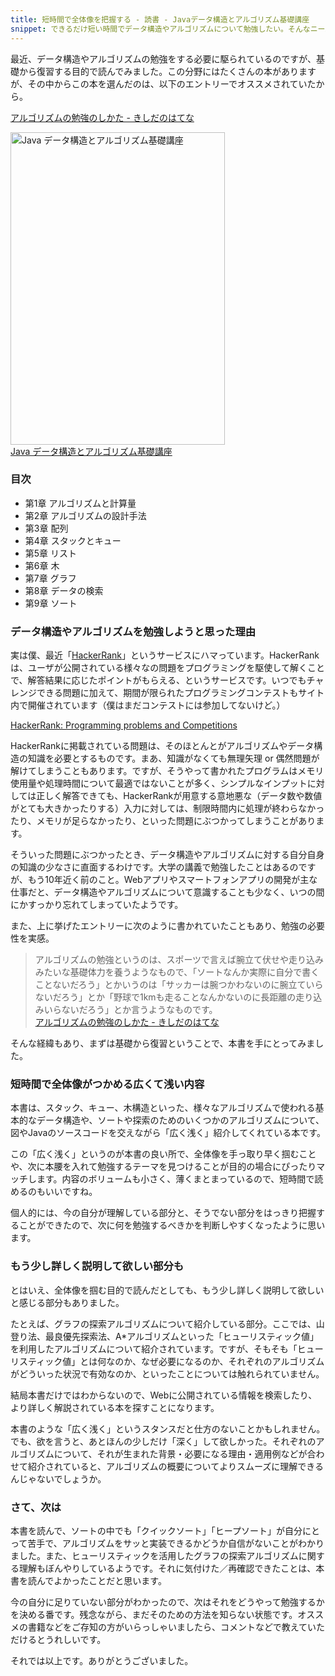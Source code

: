 ```yaml
---
title: 短時間で全体像を把握する - 読書 - Javaデータ構造とアルゴリズム基礎講座
snippet: できるだけ短い時間でデータ構造やアルゴリズムについて勉強したい。そんなニーズを満たすを本を見つけたので読んでみました。
---
```


最近、データ構造やアルゴリズムの勉強をする必要に駆られているのですが、基礎から復習する目的で読んでみました。この分野にはたくさんの本がありますが、その中からこの本を選んだのは、以下のエントリーでオススメされていたから。

[アルゴリズムの勉強のしかた - きしだのはてな](http://d.hatena.ne.jp/nowokay/20110922)

<a href="http://www.amazon.co.jp/Java-%E3%83%87%E3%83%BC%E3%82%BF%E6%A7%8B%E9%80%A0%E3%81%A8%E3%82%A2%E3%83%AB%E3%82%B4%E3%83%AA%E3%82%BA%E3%83%A0%E5%9F%BA%E7%A4%8E%E8%AC%9B%E5%BA%A7-%E9%95%B7%E5%B0%BE-%E5%92%8C%E5%BD%A6/dp/4774136972%3FSubscriptionId%3D0AVSM5SVKRWTFMG7ZR82%26tag%3Dcreativestylekadoppe-22%26linkCode%3Dxm2%26camp%3D2025%26creative%3D165953%26creativeASIN%3D4774136972" target="_blank" title="Java データ構造とアルゴリズム基礎講座"><img src="http://ecx.images-amazon.com/images/I/41XXm8UokQL.jpg" width="343" height="500" alt="Java データ構造とアルゴリズム基礎講座" /><br>Java データ構造とアルゴリズム基礎講座</a>

### 目次

* 第1章 アルゴリズムと計算量
* 第2章 アルゴリズムの設計手法
* 第3章 配列
* 第4章 スタックとキュー
* 第5章 リスト
* 第6章 木
* 第7章 グラフ
* 第8章 データの検索
* 第9章 ソート

### データ構造やアルゴリズムを勉強しようと思った理由

実は僕、最近「[HackerRank](https://www.hackerrank.com/)」というサービスにハマっています。HackerRankは、ユーザが公開されている様々なの問題をプログラミングを駆使して解くことで、解答結果に応じたポイントがもらえる、というサービスです。いつでもチャレンジできる問題に加えて、期間が限られたプログラミングコンテストもサイト内で開催されています（僕はまだコンテストには参加してないけど。）

[HackerRank: Programming problems and Competitions](https://www.hackerrank.com/)

HackerRankに掲載されている問題は、そのほとんとがアルゴリズムやデータ構造の知識を必要とするものです。まあ、知識がなくても無理矢理 or 偶然問題が解けてしまうこともあります。ですが、そうやって書かれたプログラムはメモリ使用量や処理時間について最適ではないことが多く、シンプルなインプットに対しては正しく解答できても、HackerRankが用意する意地悪な（データ数や数値がとても大きかったりする）入力に対しては、制限時間内に処理が終わらなかったり、メモリが足らなかったり、といった問題にぶつかってしまうことがあります。

そういった問題にぶつかったとき、データ構造やアルゴリズムに対する自分自身の知識の少なさに直面するわけです。大学の講義で勉強したことはあるのですが、もう10年近く前のこと。Webアプリやスマートフォンアプリの開発が主な仕事だと、データ構造やアルゴリズムについて意識することも少なく、いつの間にかすっかり忘れてしまっていたようです。

また、上に挙げたエントリーに次のように書かれていたこともあり、勉強の必要性を実感。

> アルゴリズムの勉強というのは、スポーツで言えば腕立て伏せや走り込みみたいな基礎体力を養うようなもので、「ソートなんか実際に自分で書くことないだろう」とかいうのは「サッカーは腕つかわないのに腕立ていらないだろう」とか「野球で1kmも走ることなんかないのに長距離の走り込みいらないだろう」とか言うようなものです。<br>
> [アルゴリズムの勉強のしかた - きしだのはてな](http://d.hatena.ne.jp/nowokay/20110922)

そんな経緯もあり、まずは基礎から復習ということで、本書を手にとってみました。

### 短時間で全体像がつかめる広くて浅い内容

本書は、スタック、キュー、木構造といった、様々なアルゴリズムで使われる基本的なデータ構造や、ソートや探索のためのいくつかのアルゴリズムについて、図やJavaのソースコードを交えながら「広く浅く」紹介してくれている本です。

この「広く浅く」というのが本書の良い所で、全体像を手っ取り早く掴むことや、次に本腰を入れて勉強するテーマを見つけることが目的の場合にぴったりマッチします。内容のボリュームも小さく、薄くまとまっているので、短時間で読めるのもいいですね。

個人的には、今の自分が理解している部分と、そうでない部分をはっきり把握することができたので、次に何を勉強するべきかを判断しやすくなったように思います。

### もう少し詳しく説明して欲しい部分も

とはいえ、全体像を掴む目的で読んだとしても、もう少し詳しく説明して欲しいと感じる部分もありました。

たとえば、グラフの探索アルゴリズムについて紹介している部分。ここでは、山登り法、最良優先探索法、A\*アルゴリズムといった「ヒューリスティック値」を利用したアルゴリズムについて紹介されています。ですが、そもそも「ヒューリスティック値」とは何なのか、なぜ必要になるのか、それぞれのアルゴリズムがどういった状況で有効なのか、といったことについては触れられていません。

結局本書だけではわからないので、Webに公開されている情報を検索したり、より詳しく解説されている本を探すことになります。

本書のような「広く浅く」というスタンスだと仕方のないことかもしれません。でも、欲を言うと、あとほんの少しだけ「深く」して欲しかった。それぞれのアルゴリズムについて、それが生まれた背景・必要になる理由・適用例などが合わせて紹介されていると、アルゴリズムの概要についてよりスムーズに理解できるんじゃないでしょうか。

### さて、次は

本書を読んで、ソートの中でも「クイックソート」「ヒープソート」が自分にとって苦手で、アルゴリズムをサッと実装できるかどうか自信がないことがわかりました。また、ヒューリスティックを活用したグラフの探索アルゴリズムに関する理解もぼんやりしているようです。それに気付けた／再確認できたことは、本書を読んでよかったことだと思います。

今の自分に足りていない部分がわかったので、次はそれをどうやって勉強するかを決める番です。残念ながら、まだそのための方法を知らない状態です。オススメの書籍などをご存知の方がいらっしゃいましたら、コメントなどで教えていただけるとうれしいです。

それでは以上です。ありがとうございました。

